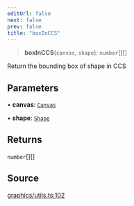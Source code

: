 ```yaml
---
editUrl: false
next: false
prev: false
title: "boxInCCS"
---
```


> **boxInCCS**(`canvas`, `shape`): `number`[][]

Return the bounding box of shape in CCS

## Parameters

• **canvas**: [`Canvas`](/api-core/classes/canvas/)

• **shape**: [`Shape`](/api-core/classes/shape/)

## Returns

`number`[][]

## Source

[graphics/utils.ts:102](https://github.com/dgmjs/dgmjs/blob/main/packages/core/src/graphics/utils.ts#L102)
